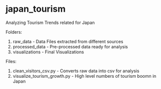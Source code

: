 # japan_tourism
Analyzing Tourism Trends related for Japan 

Folders:
1. raw_data - Data Files extracted from different sources
2. processed_data - Pre-processed data ready for analysis
3. visualizations - Final Visualizations

Files:
1. clean_visitors_csv.py - Converts raw data into csv for analysis
2. visualize_tourism_growth.py - High level numbers of tourism boomn in Japan

